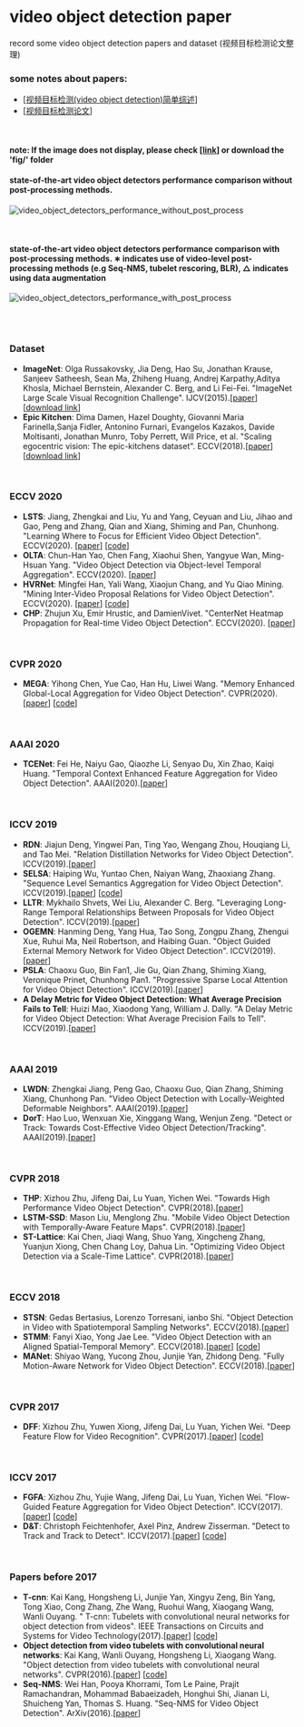 # video object detection paper
record some video object detection papers and dataset (视频目标检测论文整理)
### some notes about papers:
* [[视频目标检测(video object detection)简单综述](https://blog.csdn.net/breeze_blows/article/details/105323491)] 
* [[视频目标检测论文](https://blog.csdn.net/breeze_blows/category_9757142.html)]

<br>

#### note: If the image does not display, please check [[link](https://blog.csdn.net/breeze_blows/article/details/105323491)] or download the 'fig/' folder

#### state-of-the-art video object detectors performance comparison without post-processing methods.
![video_object_detectors_performance_without_post_process](https://github.com/breezelj/video_object_detection_paper/raw/master/fig/video_object_detectors_performance_without_post_process.JPG)


<br>

#### state-of-the-art video object detectors performance comparison with post-processing methods. ∗ indicates use of video-level post-processing methods (e.g Seq-NMS, tubelet rescoring, BLR), △ indicates using data augmentation
![video_object_detectors_performance_with_post_process](https://github.com/breezelj/video_object_detection_paper/raw/master/fig/video_object_detectors_performance_with_post_process.JPG)

<br>
<br>

### Dataset
* **ImageNet**: Olga Russakovsky, Jia Deng, Hao Su, Jonathan Krause, Sanjeev Satheesh, Sean Ma, Zhiheng Huang, Andrej Karpathy,Aditya Khosla, Michael Bernstein, Alexander C. Berg, and Li Fei-Fei. "ImageNet Large Scale Visual Recognition Challenge". IJCV(2015).[[paper](https://arxiv.org/abs/1409.0575)] [[download link](http://image-net.org/challenges/LSVRC/2015/downloads)]
* **Epic Kitchen**: Dima Damen, Hazel Doughty, Giovanni Maria Farinella,Sanja Fidler, Antonino Furnari, Evangelos Kazakos, Davide Moltisanti, Jonathan Munro, Toby Perrett, Will Price, et al. "Scaling egocentric vision: The epic-kitchens dataset". ECCV(2018).[[paper](https://arxiv.org/pdf/1804.02748.pdf)] [[download link](https://epic-kitchens.github.io/2020-100)]

<br>

### ECCV 2020
* **LSTS**: Jiang, Zhengkai and Liu, Yu and Yang, Ceyuan and Liu, Jihao and Gao, Peng and Zhang, Qian and Xiang, Shiming and Pan, Chunhong. "Learning Where to Focus for Efficient Video Object Detection". ECCV(2020).  [[paper](https://arxiv.org/pdf/1911.05253.pdf)] [[code](https://github.com/jiangzhengkai/LSTS)]
* **OLTA**: Chun-Han Yao, Chen Fang, Xiaohui Shen, Yangyue Wan, Ming-Hsuan Yang. "Video Object Detection via Object-level Temporal Aggregation". ECCV(2020). [[paper](https://www.ecva.net/papers/eccv_2020/papers_ECCV/papers/123590154.pdf)]
* **HVRNet**: Mingfei Han, Yali Wang, Xiaojun Chang, and Yu Qiao Mining. "Mining Inter-Video Proposal Relations for Video Object Detection". ECCV(2020). [[paper](https://www.ecva.net/papers/eccv_2020/papers_ECCV/papers/123660426.pdf)] [[code](https://github.com/youthHan/HVRNet)]
* **CHP**: Zhujun Xu, Emir Hrustic, and DamienVivet. "CenterNet Heatmap Propagation for Real-time Video Object Detection". ECCV(2020). [[paper](https://www.ecva.net/papers/eccv_2020/papers_ECCV/papers/123700222.pdf)]

<br>

### CVPR 2020
* **MEGA**: Yihong Chen, Yue Cao, Han Hu, Liwei Wang. "Memory Enhanced Global-Local Aggregation for Video Object Detection". CVPR(2020).[[paper](https://openaccess.thecvf.com/content_CVPR_2020/papers/Chen_Memory_Enhanced_Global-Local_Aggregation_for_Video_Object_Detection_CVPR_2020_paper.pdf)] [[code](https://github.com/Scalsol/mega.pytorch)]

<br>

### AAAI 2020
* **TCENet**: Fei He, Naiyu Gao, Qiaozhe Li, Senyao Du, Xin Zhao, Kaiqi Huang. "Temporal Context Enhanced Feature Aggregation for Video Object Detection". AAAI(2020).[[paper](https://www.aaai.org/ojs/index.php/AAAI/article/view/6727)]

<br>

### ICCV 2019
* **RDN**: Jiajun Deng, Yingwei Pan, Ting Yao, Wengang Zhou, Houqiang Li, and Tao Mei. "Relation Distillation Networks for Video Object Detection". ICCV(2019).[[paper](https://arxiv.org/pdf/1908.09511v1.pdf)]
* **SELSA**: Haiping Wu, Yuntao Chen, Naiyan Wang, Zhaoxiang Zhang. "Sequence Level Semantics Aggregation for Video Object Detection". ICCV(2019).[[paper](https://arxiv.org/abs/1907.06390v2)] [[code](https://github.com/happywu/Sequence-Level-Semantics-Aggregation)]
* **LLTR**: Mykhailo Shvets, Wei Liu, Alexander C. Berg. "Leveraging Long-Range Temporal Relationships Between Proposals for Video
Object Detection". ICCV(2019).[[paper](https://openaccess.thecvf.com/content_ICCV_2019/papers/Shvets_Leveraging_Long-Range_Temporal_Relationships_Between_Proposals_for_Video_Object_Detection_ICCV_2019_paper.pdf)]
* **OGEMN**: Hanming Deng, Yang Hua, Tao Song, Zongpu Zhang, Zhengui Xue, Ruhui Ma, Neil Robertson, and Haibing Guan. "Object Guided External Memory Network for Video Object Detection". ICCV(2019).[[paper](https://openaccess.thecvf.com/content_ICCV_2019/papers/Deng_Object_Guided_External_Memory_Network_for_Video_Object_Detection_ICCV_2019_paper.pdf)]
* **PSLA**: Chaoxu Guo, Bin Fan1, Jie Gu, Qian Zhang, Shiming Xiang, Veronique Prinet, Chunhong Pan1. "Progressive Sparse Local Attention for Video Object Detection". ICCV(2019).[[paper](https://openaccess.thecvf.com/content_ICCV_2019/papers/Guo_Progressive_Sparse_Local_Attention_for_Video_Object_Detection_ICCV_2019_paper.pdf)]
* **A Delay Metric for Video Object Detection: What Average Precision Fails to Tell**: Huizi Mao, Xiaodong Yang, William J. Dally. "A Delay Metric for Video Object Detection: What Average Precision Fails to Tell". ICCV(2019).[[paper](https://openaccess.thecvf.com/content_ICCV_2019/papers/Mao_A_Delay_Metric_for_Video_Object_Detection_What_Average_Precision_ICCV_2019_paper.pdf)]

<br>

### AAAI 2019
* **LWDN**: Zhengkai Jiang, Peng Gao, Chaoxu Guo, Qian Zhang, Shiming Xiang, Chunhong Pan. "Video Object Detection with Locally-Weighted Deformable Neighbors". AAAI(2019).[[paper](https://aaai.org/ojs/index.php/AAAI/article/view/4871)]
* **DorT**: Hao Luo, Wenxuan Xie, Xinggang Wang, Wenjun Zeng. "Detect or Track: Towards Cost-Effective Video Object Detection/Tracking". AAAI(2019).[[paper](https://arxiv.org/abs/1811.05340)]

<br>

### CVPR 2018
* **THP**:  Xizhou Zhu, Jifeng Dai, Lu Yuan, Yichen Wei. "Towards High Performance Video Object Detection". CVPR(2018).[[paper](https://openaccess.thecvf.com/content_cvpr_2018/papers/Zhu_Towards_High_Performance_CVPR_2018_paper.pdf)]
* **LSTM-SSD**:  Mason Liu, Menglong Zhu. "Mobile Video Object Detection with Temporally-Aware Feature Maps". CVPR(2018).[[paper](https://openaccess.thecvf.com/content_cvpr_2018/papers/Liu_Mobile_Video_Object_CVPR_2018_paper.pdf)]
* **ST-Lattice**:  Kai Chen, Jiaqi Wang, Shuo Yang, Xingcheng Zhang, Yuanjun Xiong, Chen Chang Loy, Dahua Lin. "Optimizing Video Object Detection via a Scale-Time Lattice". CVPR(2018).[[paper](https://openaccess.thecvf.com/content_cvpr_2018/papers/Chen_Optimizing_Video_Object_CVPR_2018_paper.pdf)]

<br>

### ECCV 2018
* **STSN**:  Gedas Bertasius, Lorenzo Torresani, ianbo Shi. "Object Detection in Video with Spatiotemporal Sampling Networks". ECCV(2018).[[paper](https://arxiv.org/pdf/1803.05549v2.pdf)]
* **STMM**:  Fanyi Xiao, Yong Jae Lee. "Video Object Detection with an Aligned Spatial-Temporal Memory". ECCV(2018).[[paper](https://arxiv.org/pdf/1712.06317v3.pdf)] [[code](http://fanyix.cs.ucdavis.edu/project/stmn/project.html)]
* **MANet**:  Shiyao Wang, Yucong Zhou, Junjie Yan, Zhidong Deng. "Fully Motion-Aware Network for Video Object Detection". ECCV(2018).[[paper](https://openaccess.thecvf.com/content_ECCV_2018/papers/Shiyao_Wang_Fully_Motion-Aware_Network_ECCV_2018_paper.pdf)]

<br>

### CVPR 2017
* **DFF**:  Xizhou Zhu, Yuwen Xiong, Jifeng Dai, Lu Yuan, Yichen Wei. "Deep Feature Flow for Video Recognition". CVPR(2017).[[paper](https://arxiv.org/pdf/1611.07715.pdf)] [[code](https://github.com/msracver/Deep-Feature-Flow)]

<br>

### ICCV 2017
* **FGFA**:  Xizhou Zhu, Yujie Wang, Jifeng Dai, Lu Yuan, Yichen Wei. "Flow-Guided Feature Aggregation for Video Object Detection". ICCV(2017).[[paper](https://arxiv.org/abs/1703.10025v2)] [[code](https://github.com/msracver/Flow-Guided-Feature-Aggregation)]
* **D&T**:  Christoph Feichtenhofer, Axel Pinz, Andrew Zisserman. "Detect to Track and Track to Detect". ICCV(2017).[[paper](https://arxiv.org/pdf/1710.03958v2.pdf)] [[code](https://github.com/feichtenhofer/detect-track)]

<br>

### Papers before 2017
* **T-cnn**:  Kai Kang, Hongsheng Li, Junjie Yan, Xingyu Zeng, Bin Yang, Tong Xiao, Cong Zhang, Zhe Wang, Ruohui Wang, Xiaogang Wang, Wanli Ouyang. " T-cnn:
Tubelets with convolutional neural networks for object detection from videos". IEEE Transactions on Circuits and Systems for Video Technology(2017).[[paper](https://arxiv.org/abs/1604.02532)] [[code](https://github.com/myfavouritekk/T-CNN)]
* **Object detection from video tubelets with convolutional neural networks**:  Kai Kang, Wanli Ouyang, Hongsheng Li, Xiaogang Wang. "Object detection
from video tubelets with convolutional neural networks". CVPR(2016).[[paper](https://arxiv.org/pdf/1604.04053.pdf)] [[code](https://github.com/myfavouritekk/vdetlib)]
* **Seq-NMS**:  Wei Han, Pooya Khorrami, Tom Le Paine, Prajit Ramachandran, Mohammad Babaeizadeh, Honghui Shi, Jianan Li, Shuicheng Yan, Thomas S. Huang. "Seq-NMS for Video Object Detection". ArXiv(2016).[[paper](https://arxiv.org/pdf/1602.08465v2.pdf)]
